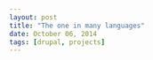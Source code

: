 ```yaml
---
layout: post
title: "The one in many languages"
date: October 06, 2014
tags: [drupal, projects]
---
```

